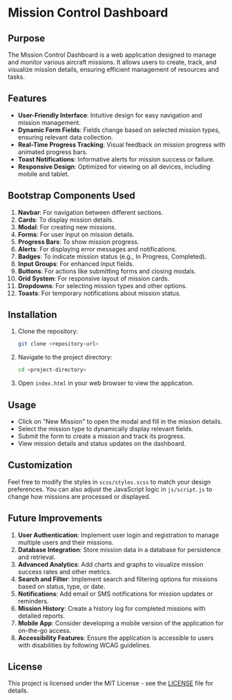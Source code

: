 # Mission Control Dashboard

## Purpose
The Mission Control Dashboard is a web application designed to manage and monitor various aircraft missions. It allows users to create, track, and visualize mission details, ensuring efficient management of resources and tasks.

## Features
- **User-Friendly Interface**: Intuitive design for easy navigation and mission management.
- **Dynamic Form Fields**: Fields change based on selected mission types, ensuring relevant data collection.
- **Real-Time Progress Tracking**: Visual feedback on mission progress with animated progress bars.
- **Toast Notifications**: Informative alerts for mission success or failure.
- **Responsive Design**: Optimized for viewing on all devices, including mobile and tablet.

## Bootstrap Components Used
1. **Navbar**: For navigation between different sections.
2. **Cards**: To display mission details.
3. **Modal**: For creating new missions.
4. **Forms**: For user input on mission details.
5. **Progress Bars**: To show mission progress.
6. **Alerts**: For displaying error messages and notifications.
7. **Badges**: To indicate mission status (e.g., In Progress, Completed).
8. **Input Groups**: For enhanced input fields.
9. **Buttons**: For actions like submitting forms and closing modals.
10. **Grid System**: For responsive layout of mission cards.
11. **Dropdowns**: For selecting mission types and other options.
12. **Toasts**: For temporary notifications about mission status.

## Installation
1. Clone the repository:
   ```bash
   git clone <repository-url>
   ```
2. Navigate to the project directory:
   ```bash
   cd <project-directory>
   ```
3. Open `index.html` in your web browser to view the application.

## Usage
- Click on "New Mission" to open the modal and fill in the mission details.
- Select the mission type to dynamically display relevant fields.
- Submit the form to create a mission and track its progress.
- View mission details and status updates on the dashboard.

## Customization
Feel free to modify the styles in `scss/styles.scss` to match your design preferences. You can also adjust the JavaScript logic in `js/script.js` to change how missions are processed or displayed.

## Future Improvements
1. **User Authentication**: Implement user login and registration to manage multiple users and their missions.
2. **Database Integration**: Store mission data in a database for persistence and retrieval.
3. **Advanced Analytics**: Add charts and graphs to visualize mission success rates and other metrics.
4. **Search and Filter**: Implement search and filtering options for missions based on status, type, or date.
5. **Notifications**: Add email or SMS notifications for mission updates or reminders.
6. **Mission History**: Create a history log for completed missions with detailed reports.
7. **Mobile App**: Consider developing a mobile version of the application for on-the-go access.
8. **Accessibility Features**: Ensure the application is accessible to users with disabilities by following WCAG guidelines.

## License
This project is licensed under the MIT License - see the [LICENSE](LICENSE) file for details.